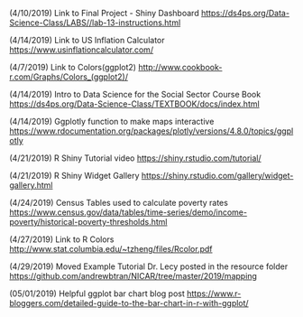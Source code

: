 (4/10/2019) Link to Final Project - Shiny Dashboard
https://ds4ps.org/Data-Science-Class/LABS//lab-13-instructions.html


(4/14/2019) Link to US Inflation Calculator
https://www.usinflationcalculator.com/


(4/7/2019) Link to Colors(ggplot2)
http://www.cookbook-r.com/Graphs/Colors_(ggplot2)/


(4/14/2019) Intro to Data Science for the Social Sector Course Book
https://ds4ps.org/Data-Science-Class/TEXTBOOK/docs/index.html


(4/14/2019) Ggplotly function to make maps interactive
https://www.rdocumentation.org/packages/plotly/versions/4.8.0/topics/ggplotly


(4/21/2019) R Shiny Tutorial video 
https://shiny.rstudio.com/tutorial/

(4/21/2019) R Shiny Widget Gallery
https://shiny.rstudio.com/gallery/widget-gallery.html

(4/24/2019) Census Tables used to calculate poverty rates
https://www.census.gov/data/tables/time-series/demo/income-poverty/historical-poverty-thresholds.html

(4/27/2019) Link to R Colors
http://www.stat.columbia.edu/~tzheng/files/Rcolor.pdf

(4/29/2019) Moved Example Tutorial Dr. Lecy posted in the resource folder
https://github.com/andrewbtran/NICAR/tree/master/2019/mapping

(05/01/2019) Helpful ggplot bar chart blog post 
https://www.r-bloggers.com/detailed-guide-to-the-bar-chart-in-r-with-ggplot/
